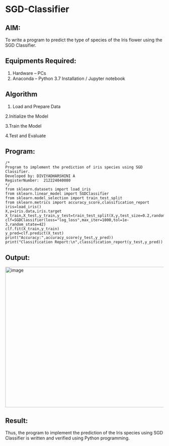 # SGD-Classifier
## AIM:
To write a program to predict the type of species of the Iris flower using the SGD Classifier.

## Equipments Required:
1. Hardware – PCs
2. Anaconda – Python 3.7 Installation / Jupyter notebook

## Algorithm
1. Load and Prepare Data

2.Initialize the Model

3.Train the Model

4.Test and Evaluate 
## Program:
```
/*
Program to implement the prediction of iris species using SGD Classifier.
Developed by: DIVIYADHARSHINI A
RegisterNumber:  212224040080
*/
from sklearn.datasets import load_iris
from sklearn.linear_model import SGDClassifier
from sklearn.model_selection import train_test_split
from sklearn.metrics import accuracy_score,classification_report
iris=load_iris()
X,y=iris.data,iris.target
X_train,X_test,y_train,y_test=train_test_split(X,y,test_size=0.2,random_state=42)
clf=SGDClassifier(loss="log_loss",max_iter=1000,tol=1e-3,random_state=42)
clf.fit(X_train,y_train)
y_pred=clf.predict(X_test)
print("Accuracy:",accuracy_score(y_test,y_pred))
print("Classification Report:\n",classification_report(y_test,y_pred))

```

## Output:
<img width="922" height="447" alt="image" src="https://github.com/user-attachments/assets/3c490f17-d79e-41b6-a70b-b57306622d96" />




## Result:
Thus, the program to implement the prediction of the Iris species using SGD Classifier is written and verified using Python programming.
